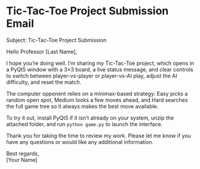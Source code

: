 # Tic-Tac-Toe Project Submission Email

Subject: Tic-Tac-Toe Project Submission

Hello Professor [Last Name],

I hope you’re doing well. I’m sharing my Tic-Tac-Toe project, which opens in a PyQt5 window with a 3×3 board, a live status message, and clear controls to switch between player-vs-player or player-vs-AI play, adjust the AI difficulty, and reset the match.

The computer opponent relies on a minimax-based strategy: Easy picks a random open spot, Medium looks a few moves ahead, and Hard searches the full game tree so it always makes the best move available.

To try it out, install PyQt5 if it isn’t already on your system, unzip the attached folder, and run `python game.py` to launch the interface.

Thank you for taking the time to review my work. Please let me know if you have any questions or would like any additional information.

Best regards,  
[Your Name]

